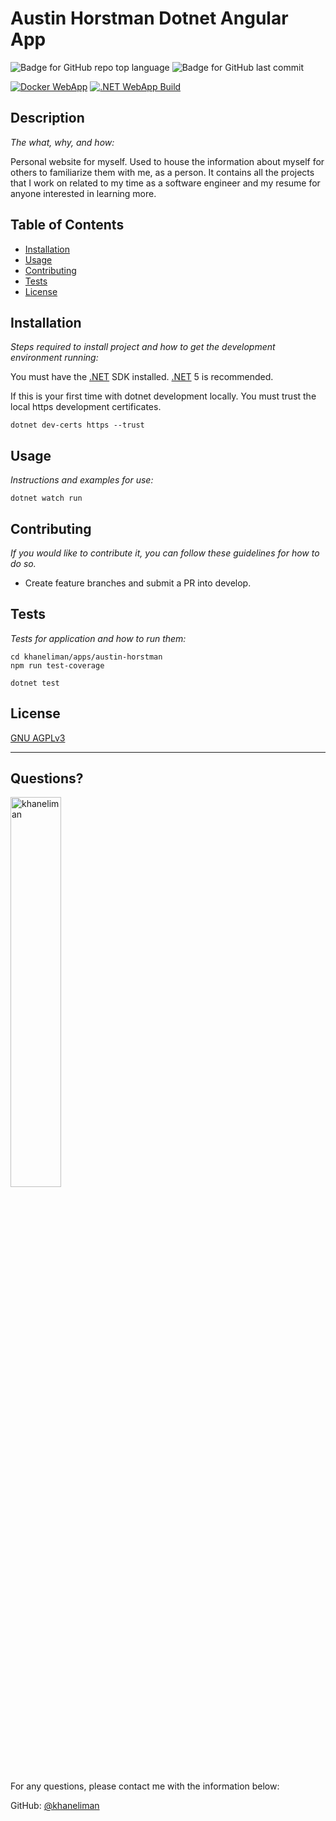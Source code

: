 # Austin Horstman Dotnet Angular App

  ![Badge for GitHub repo top language](https://img.shields.io/github/languages/top/khaneliman/austin-horstman-angular?style=flat&logo=appveyor)
  ![Badge for GitHub last commit](https://img.shields.io/github/last-commit/khaneliman/austin-horstman-angular?style=flat&logo=appveyor)

  [![Docker WebApp](https://github.com/khaneliman/austin-horstman-angular/actions/workflows/docker-webapp.yml/badge.svg)](https://github.com/khaneliman/austin-horstman-angular/actions/workflows/docker-webapp.yml)
  [![.NET WebApp Build](https://github.com/khaneliman/austin-horstman-angular/actions/workflows/dotnet-webapp.yml/badge.svg)](https://github.com/khaneliman/austin-horstman-angular/actions/workflows/dotnet-webapp.yml)
  
## Description
  
  *The what, why, and how:*
  
  Personal website for myself. Used to house the information about myself for others to familiarize them with me, as a person. It contains all the projects that I work on related to my time as a software engineer and my resume for anyone interested in learning more.

## Table of Contents

* [Installation](#installation)
* [Usage](#usage)
* [Contributing](#contributing)
* [Tests](#tests)
* [License](#license)
  
## Installation
  
  *Steps required to install project and how to get the development environment running:*
  
  You must have the [.NET](https://dotnet.microsoft.com/download/) SDK installed. [.NET](https://dotnet.microsoft.com/download/) 5 is recommended.

  If this is your first time with dotnet development locally. You must trust the local https development certificates.

    dotnet dev-certs https --trust
  
## Usage
  
  *Instructions and examples for use:*
  
    dotnet watch run
  
## Contributing
  
  *If you would like to contribute it, you can follow these guidelines for how to do so.*
  
* Create feature branches and submit a PR into develop.
  
## Tests
  
  *Tests for application and how to run them:*
  
    cd khaneliman/apps/austin-horstman  
    npm run test-coverage

    dotnet test
  
## License
  
  [GNU AGPLv3](https://www.gnu.org/licenses/agpl-3.0.en.html)
  
  ---
  
## Questions?

  <img src="https://avatars.githubusercontent.com/u/1778670?v=4" alt="khaneliman" width="40%" />
  
  For any questions, please contact me with the information below:

  GitHub: [@khaneliman](https://api.github.com/users/khaneliman)
  